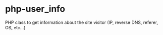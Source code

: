 php-user_info
=============

PHP class to get information about the site visitor (IP, reverse DNS, referer, OS, etc...)
